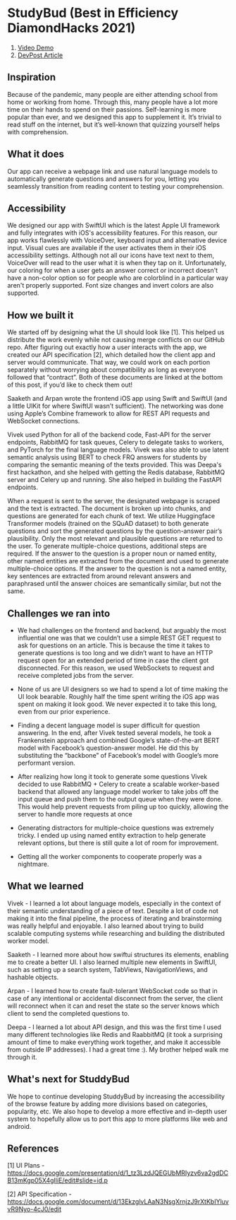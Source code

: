 # StudyBud (Best in Efficiency DiamondHacks 2021)
1. [Video Demo](https://youtu.be/mGVB9bdoR_4)
2. [DevPost Article](https://devpost.com/software/studdybud)

## Inspiration
Because of the pandemic, many people are either attending school from home or working from home. Through this, many people have a lot more time on their hands to spend on their passions. Self-learning is more popular than ever, and we designed this app to supplement it. It’s trivial to read stuff on the internet, but it’s well-known that quizzing yourself helps with comprehension.

## What it does
Our app can receive a webpage link and use natural language models to automatically generate questions and answers for you, letting you seamlessly transition from reading content to testing your comprehension.

## Accessibility
We designed our app with SwiftUI which is the latest Apple UI framework and fully integrates with iOS's accessibility features. For this reason, our app works flawlessly with VoiceOver, keyboard input and alternative device input. Visual cues are available if the user activates them in their iOS accessibility settings. Although not all our icons have text next to them, VoiceOver will read to the user what it is when they tap on it. Unfortunately, our coloring for when a user gets an answer correct or incorrect doesn't have a non-color option so for people who are colorblind in a particular way aren't properly supported. Font size changes and invert colors are also supported.

## How we built it
We started off by designing what the UI should look like [1]. This helped us distribute the work evenly while not causing merge conflicts on our GitHub repo. After figuring out exactly how a user interacts with the app, we created our API specification [2], which detailed how the client app and server would communicate. That way, we could work on each portion separately without worrying about compatibility as long as everyone followed that “contract”. Both of these documents are linked at the bottom of this post, if you’d like to check them out!

Saaketh and Arpan wrote the frontend iOS app using Swift and SwiftUI (and a little UIKit for where SwiftUI wasn’t sufficient). The networking was done using Apple’s Combine framework to allow for REST API requests and WebSocket connections. 

Vivek used Python for all of the backend code, Fast-API for the server endpoints, RabbitMQ for task queues, Celery to delegate tasks to workers, and PyTorch for the final language models. Vivek was also able to use latent semantic analysis using BERT to check FRQ answers for students by comparing the semantic meaning of the texts provided. This was Deepa's first hackathon, and she helped with getting the Redis database, RabbitMQ server and Celery up and running. She also helped in building the FastAPI endpoints.

When a request is sent to the server, the designated webpage is scraped and the text is extracted. The document is broken up into chunks, and questions are generated for each chunk of text. We utilize Huggingface Transformer models (trained on the SQuAD dataset) to both generate questions and sort the generated questions by the question-answer pair’s plausibility. Only the most relevant and plausible questions are returned to the user. To generate multiple-choice questions, additional steps are required. If the answer to the question is a proper noun or named entity, other named entities are extracted from the document and used to generate multiple-choice options. If the answer to the question is not a named entity, key sentences are extracted from around relevant answers and paraphrased until the answer choices are semantically similar, but not the same. 

## Challenges we ran into
- We had challenges on the frontend and backend, but arguably the most influential one was that we couldn’t use a simple REST GET request to ask for questions on an article. This is because the time it takes to generate questions is too long and we didn’t want to have an HTTP request open for an extended period of time in case the client got disconnected. For this reason, we used WebSockets to request and receive completed jobs from the server.

- None of us are UI designers so we had to spend a lot of time making the UI look bearable. Roughly half the time spent writing the iOS app was spent on making it look good. We never expected it to take this long, even from our prior experience.

- Finding a decent language model is super difficult for question answering. In the end, after Vivek tested several models, he took a Frankenstein approach and combined Google’s state-of-the-art BERT model with Facebook’s question-answer model. He did this by substituting the “backbone” of Facebook’s model with Google’s more performant version.

- After realizing how long it took to generate some questions Vivek decided to use RabbitMQ + Celery to create a scalable worker-based backend that allowed any language model worker to take jobs off the input queue and push them to the output queue when they were done. This would help prevent requests from piling up too quickly, allowing the server to handle more requests at once

- Generating distractors for multiple-choice questions was extremely tricky. I ended up using named entity extraction to help generate relevant options, but there is still quite a lot of room for improvement.

- Getting all the worker components to cooperate properly was a nightmare.

## What we learned
Vivek - I learned a lot about language models, especially in the context of their semantic understanding of a piece of text. Despite a lot of code not making it into the final pipeline, the process of iterating and brainstorming was really helpful and enjoyable. I also learned about trying to build scalable computing systems while researching and building the distributed worker model. 

Saaketh - I learned more about how swiftui structures its elements, enabling me to create a better UI. I also learned multiple new elements in SwiftUI, such as setting up a search system, TabViews, NavigationViews, and hashable objects. 

Arpan - I learned how to create fault-tolerant WebSocket code so that in case of any intentional or accidental disconnect from the server, the client will reconnect when it can and reset the state so the server knows which client to send the completed questions to.

Deepa - I learned a lot about API design, and this was the first time I used many different technologies like Redis and RaabbitMQ (it took a surprising amount of time to make everything work together, and make it accessible from outside IP addresses). I had a great time :). My brother helped walk me through it.

## What's next for StuddyBud
We hope to continue developing StuddyBud by increasing the accessibility of the browse feature by adding more divisions based on categories, popularity, etc. We also hope to develop a more effective and in-depth user system to hopefully allow us to port this app to more platforms like web and android. 

## References
[1] UI Plans - https://docs.google.com/presentation/d/1_tz3LzdJQEGUbMRIyzv6va2gdDCB13mKgp05X4gIliE/edit#slide=id.p

[2] API Specification - https://docs.google.com/document/d/13EkzglvLAaN3NsgXrnjzJ9rXtKbIYluvvR9Nyo-4cJ0/edit
